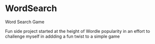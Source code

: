 # WordSearch
Word Search Game

Fun side project started at the height of Wordle popularity in an effort to challenge myself in addding a fun twist to a simple game
